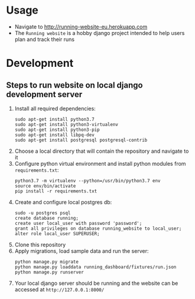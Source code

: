 # Usage
* Navigate to http://running-website-eu.herokuapp.com
* The `Running website` is a hobby django project intended to help users plan and track
their runs

# Development
## Steps to run website on local django development server
1. Install all required dependencies:
    ```commandline
    sudo apt-get install python3.7
    sudo apt-get install python3-virtualenv
    sudo apt-get install python3-pip
    sudo apt-get install libpq-dev
    sudo apt-get install postgresql postgresql-contrib
    ```
2. Choose a local directory that will contain the repository and navigate to it
3. Configure python virtual environment and install python modules from `requirements.txt`:
    ```commandline
    python3.7 -m virtualenv --python=/usr/bin/python3.7 env
    source env/bin/activate
    pip install -r requirements.txt
    ```
4. Create and configure local postgres db:
    ```commandline
    sudo -u postgres psql
    create database running;
    create user local_user with password 'password';
    grant all privileges on database running_website to local_user;
    alter role local_user SUPERUSER;
    ```
5. Clone this repository
6. Apply migrations, load sample data and run the server:
    ```commandline
    python manage.py migrate
    python manage.py loaddata running_dashboard/fixtures/run.json
    python manage.py runserver
    ```
7. Your local django server should be running and the website can be accessed at `http://127.0.0.1:8000/`
